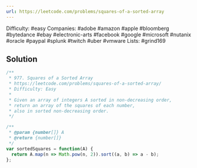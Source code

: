 ```yaml
---
url: https://leetcode.com/problems/squares-of-a-sorted-array
---
```


Difficulty: #easy
Companies: #adobe #amazon #apple #bloomberg #bytedance #ebay #electronic-arts #facebook #google #microsoft #nutanix #oracle #paypal #splunk #twitch #uber #vmware
Lists: #grind169

## Solution

```javascript
/**
 * 977. Squares of a Sorted Array
 * https://leetcode.com/problems/squares-of-a-sorted-array/
 * Difficulty: Easy
 *
 * Given an array of integers A sorted in non-decreasing order,
 * return an array of the squares of each number,
 * also in sorted non-decreasing order.
 */

/**
 * @param {number[]} A
 * @return {number[]}
 */
var sortedSquares = function(A) {
  return A.map(n => Math.pow(n, 2)).sort((a, b) => a - b);
};

```
